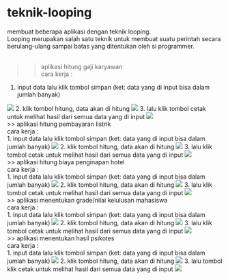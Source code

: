 # teknik-looping
membuat beberapa aplikasi dengan teknik looping. <br>
Looping merupakan salah satu teknik untuk membuat suatu perintah secara berulang-ulang sampai batas yang ditentukan oleh si programmer. <br><br> 
>> aplikasi hitung gaji karyawan <br>
cara kerja : <br>
1. input data lalu klik tombol simpan (ket: data yang di input bisa dalam jumlah banyak)
<img src="gaji1.png">
2. klik tombol hitung, data akan di hitung
<img src="gaji2.png">
3. lalu klik tombol cetak untuk melihat hasil dari semua data yang di input
<img src="gaji3.png">
<br>
>> aplikasi hitung pembayaran listrik <br>
cara kerja : <br>
1. input data lalu klik tombol simpan (ket: data yang di input bisa dalam jumlah banyak)
<img src="pln1.png">
2. klik tombol hitung, data akan di hitung
<img src="pln2.png">
3. lalu klik tombol cetak untuk melihat hasil dari semua data yang di input
<img src="pln3.png">
<br>
>> aplikasi hitung biaya penginapan hotel <br>
cara kerja : <br>
1. input data lalu klik tombol simpan (ket: data yang di input bisa dalam jumlah banyak)
<img src="hotel1.png">
2. klik tombol hitung, data akan di hitung
<img src="hotel2.png">
3. lalu klik tombol cetak untuk melihat hasil dari semua data yang di input
<img src="hotel3.png">
<br>
>> aplikasi menentukan grade/nilai kelulusan mahasiswa <br>
cara kerja : <br>
1. input data lalu klik tombol simpan (ket: data yang di input bisa dalam jumlah banyak)
<img src="nilai1.png">
2. klik tombol hitung, data akan di hitung
<img src="nilai2.png">
3. lalu klik tombol cetak untuk melihat hasil dari semua data yang di input
<img src="nilai3.png">
<br>
>> aplikasi menentukan hasil psikotes <br>
cara kerja : <br>
1. input data lalu klik tombol simpan (ket: data yang di input bisa dalam jumlah banyak)
<img src="tes1.png">
2. klik tombol hitung, data akan di hitung
<img src="tes2.png">
3. lalu tombol klik cetak untuk melihat hasil dari semua data yang di input
<img src="tes3.png">


